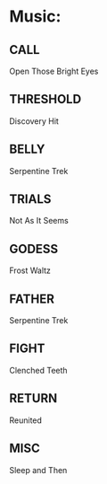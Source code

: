 Music:
======

## CALL
Open Those Bright Eyes

## THRESHOLD
Discovery Hit

## BELLY
Serpentine Trek

## TRIALS
Not As It Seems

## GODESS
Frost Waltz

## FATHER
Serpentine Trek

## FIGHT
Clenched Teeth

## RETURN
Reunited

## MISC
Sleep and Then